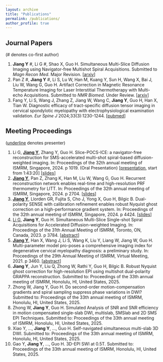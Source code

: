 ```yaml
---
layout: archive
title: "Publications"
permalink: /publications/
author_profile: true
---
```

## Journal Papers
(\# denotes co-first author)
1. **Jiang Y** #, Li G #, Shao X, Guo H. Simultaneous Multi-Slice Diffusion Imaging using Navigator-free Multishot Spiral Acquisitions. Submitted to *Magn Recon Med*. Major Revision. [[arxiv](https://arxiv.org/abs/2407.20904)]
2. Pan Z #, **Jiang Y** #, Li S, Lu W, Han M, Kuang Y, Sun H, Wang X, Bai J, Liu W, Wang G, Guo H. Artifact Correction in Magnetic Resonance Temperature Imaging for Laser Interstitial Thermotherapy with Multi-echo Acquisitions. Submitted to *NMR Biomed*. Under Review. [[arxiv](https://arxiv.org/abs/2411.19559)]
3. Fang Y, Li S, Wang J, Zhang Z, Jiang W, Wang C, **Jiang Y**, Guo H, Han X, Tian W. Diagnostic efficacy of tract-specific diffusion tensor imaging in cervical spondylotic myelopathy with electrophysiological examination validation. *Eur Spine J* 2024;33(3):1230-1244. [[pubmed](https://pubmed.ncbi.nlm.nih.gov/38286908/)]


## Meeting Proceedings
(<u>underline</u> denotes presenter)
1. Li G, **<u>Jiang Y</u>**, Zhang Y, Guo H. Slice-POCS-ICE: a navigator-free reconstruction for SMS-accelerated multi-shot spiral-based diffusion-weighted imaging. In: Proceedings of the 32th annual meeting of ISMRM, Singapore, 2024. p 1019. (Oral Presentation) [[presentation](https://ismrm2024.blazestreaming.com/sessions/ismrm-2024-o-77), start from 1:43:20] [[slides](/files/slides_spiral.pdf)]
2. **<u>Jiang Y</u>**, Pan Z, Zhang K, Han M, Liu W, Wang G, Guo H. Recurrent reconstruction network enables real-time and high-resolution PRF thermometry for LITT. In: Proceedings of the 32th annual meeting of ISMRM, Singapore, 2024. p 2704. [[slides](/files/slides_rrn.pdf)] 
3. **<u>Jiang Y</u>**, Llorden GR, Fujita S, Cho J, Yong X, Guo H, Bilgic B. Dual-polarity SENSE with calibration refinement enables robust Nyquist ghost correction on a high-performance gradient system. In: Proceedings of the 32th annual meeting of ISMRM, Singapore, 2024. p 4424. [[slides](/files/slides_dps.pdf)]
4. <u>Li G</u>, **Jiang Y**, Guo H. Simultaneous Multi-Slice Single-shot Spiral Acquisitions for Accelerated Diffusion-weighted Imaging. In: Proceedings of the 31th Annual Meeting of ISMRM, Toronto, ON, Canada, 2023. p 3784. [[abstract](https://archive.ismrm.org/2023/3784.html)]
5. **<u>Jiang Y</u>**, Han X, Wang J, Li S, Wang K, Liu Y, Liang W, Jiang W, Guo H. Multi-parameter model pro-poses a comprehensive imaging index for degenerative cervical myelopathy diagnosis: a preliminary study. In: Proceedings of the 29th Annual Meeting of ISMRM, Virtual Meeting, 2021. p 3460. [[abstract](https://archive.ismrm.org/2021/3460.html)]
6. **Jiang Y**, Jun Y, Liu Q, Zhong W, Rathi Y, Guo H, Bilgic B. Robust Nyquist ghost correction for high-resolution EPI using multishot dual-polarity GRAPPA reconstruction. Submitted to: Proceedings of the 33th annual meeting of ISMRM, Honolulu, HI, United States, 2025.
7. Zhong W, Jiang Y, Guo H. Do second-order motion-compensation gradients and spiral sampling suppress phase variations in DWI? Submitted to: Proceedings of the 33th annual meeting of ISMRM, Honolulu, HI, United States, 2025.
8. Zhong W, **Jiang Y**, Guo H. Simulated Analysis of SNR and SNR efficiency in motion compensated single-slab DWI, multislab, SMSlab and 2D SMS EPI Techniques. Submitted to: Proceedings of the 33th annual meeting of ISMRM, Honolulu, HI, United States, 2025.
9. Xiao Y, ..., **Jiang Y**, ..., Guo H. Self-navigated simultaneous multi-slab 3D DWI. Submitted to: Proceedings of the 33th annual meeting of ISMRM, Honolulu, HI, United States, 2025.
10. Gao Y, **Jiang Y**, ..., Guo H. 3D-EPI SWI at 0.5T. Submitted to: Proceedings of the 33th annual meeting of ISMRM, Honolulu, HI, United States, 2025.